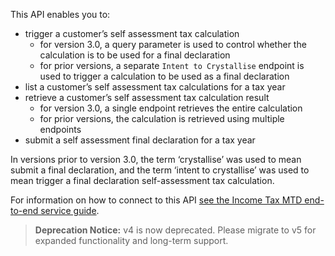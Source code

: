 This API enables you to:

* trigger a customer’s self assessment tax calculation
  * for version 3.0, a query parameter is used to control whether the calculation is to be used for a final declaration
  * for prior versions, a separate `Intent to Crystallise` endpoint is used to trigger a calculation to be used as a final declaration
* list a customer’s self assessment tax calculations for a tax year
* retrieve a customer’s self assessment tax calculation result
  * for version 3.0, a single endpoint retrieves the entire calculation
  * for prior versions, the calculation is retrieved using multiple endpoints
* submit a self assessment final declaration for a tax year

In versions prior to version 3.0, the term ‘crystallise’ was used to mean submit a final declaration, and the term ‘intent to crystallise’ 
was used to mean trigger a final declaration self-assessment tax calculation.

For information on how to connect to this API [see the Income Tax MTD end-to-end service guide](https://developer.service.hmrc.gov.uk/guides/income-tax-mtd-end-to-end-service-guide/).


> **Deprecation Notice:**
>  v4 is now deprecated. Please migrate to v5 for expanded functionality and long-term support.